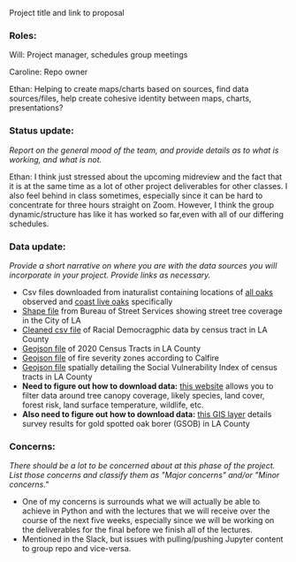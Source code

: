 Project title and link to proposal

### Roles: 
Will: Project manager, schedules group meetings

Caroline: Repo owner

Ethan: Helping to create maps/charts based on sources, find data sources/files, help create cohesive identity between maps, charts, presentations?

### Status update: 
*Report on the general mood of the team, and provide details as to what is working, and what is not.*

Ethan: I think just stressed about the upcoming midreview and the fact that it is at the same time as a lot of other project deliverables for other classes. I also feel behind in class sometimes, especially since it can be hard to concentrate for three hours straight on Zoom. However, I think the group dynamic/structure has like it has worked so far,even with all of our differing schedules. 

### Data update: 
*Provide a short narrative on where you are with the data sources you will incorporate in your project. Provide links as necessary.*

- Csv files downloaded from inaturalist containing locations of [all oaks]() observed and [coast live oaks](https://github.com/carolinelaubach/coastliveoak/blob/main/Group%20Data/coastliveoaksobservations.csv) specifically
- [Shape file](https://github.com/carolinelaubach/coastliveoak/blob/main/Group%20Data/Trees__Bureau_of_Street_Services_.shp) from Bureau of Street Services showing street tree coverage in the City of LA
- [Cleaned csv file](https://github.com/carolinelaubach/coastliveoak/blob/main/Group%20Data/RacialDemographics.csv) of Racial Democragphic data by census tract in LA County
- [Geojson file](https://github.com/carolinelaubach/coastliveoak/blob/main/Group%20Data/2020_Census_Tracts.geojson) of 2020 Census Tracts in LA County
- [Geojson file](https://github.com/carolinelaubach/coastliveoak/blob/main/Group%20Data/Fire_Hazard_Severity_Zones.geojson) of fire severity zones according to Calfire
- [Geojson file](https://github.com/carolinelaubach/coastliveoak/blob/main/Group%20Data/Social_Vulnerability_Index_2020_3062322914535857258.geojson) spatially detailing the Social Vulnerability Index of census tracts in LA County
- **Need to figure out how to download data:** [this website](https://landscape.itreetools.org/maps/locations/) allows you to filter data around tree canopy coverage, likely species, land cover, forest risk, land surface temperature, wildlife, etc.
- **Also need to figure out how to download data:** [this GIS layer](https://lacounty.maps.arcgis.com/home/item.html?id=94f4b807f01e4fd78afd1a1bce1683aa) details survey results for gold spotted oak borer (GSOB) in LA County

### Concerns: 
*There should be a lot to be concerned about at this phase of the project. List those concerns and classify them as "Major concerns" and/or "Minor concerns."*

- One of my concerns is surrounds what we will actually be able to achieve in Python and with the lectures that we will receive over the course of the next five weeks, especially since we will be working on the deliverables for the final before we finish all of the lectures.
- Mentioned in the Slack, but issues with pulling/pushing Jupyter content to group repo and vice-versa.
